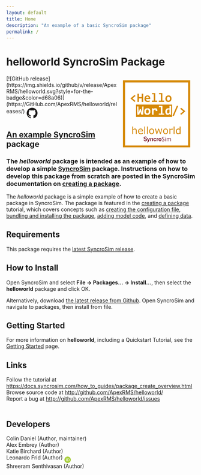 ```yaml
---
layout: default
title: Home
description: "An example of a basic SyncroSim package"
permalink: /
---
```


# **helloworld** SyncroSim Package
<img align="right" style="padding: 13px" width="180" src="assets/images/logo/helloworld-sticker.png">
[![GitHub release](https://img.shields.io/github/v/release/ApexRMS/helloworld.svg?style=for-the-badge&color=d68a06)](https://GitHub.com/ApexRMS/helloworld/releases/)    <a href="https://github.com/ApexRMS/helloworld"><img align="middle" style="padding: 1px" width="30" src="assets/images/logo/github-trans2.png">
<br>

## An example <a href="https://syncrosim.com/" target="_blank">SyncroSim</a> package

### The *helloworld* package is intended as an example of how to develop a simple <a href="https://syncrosim.com/" target="_blank">SyncroSim</a> package. Instructions on how to develop this package from scratch are posted in the SyncroSim documentation on <a href="https://docs.syncrosim.com/how_to_guides/package_create_overview.html" target="_blank">creating a package</a>.

The *helloworld* package is a simple example of how to create a basic package in SyncroSim. The package is featured in the <a href="https://docs.syncrosim.com/how_to_guides/package_create_overview.html" target="_blank">creating a package</a> tutorial, which covers concepts such as <a href="https://docs.syncrosim.com/how_to_guides/package_create_bundle.html" target="_blank">creating the configuration file</a>, <a href="https://docs.syncrosim.com/how_to_guides/package_create_bundle.html" target="_blank">bundling and installing the package</a>, <a href="https://docs.syncrosim.com/how_to_guides/package_create_logic.html" target="_blank">adding model code</a>, and <a href="https://docs.syncrosim.com/how_to_guides/package_create_data.html" target="_blank">defining data</a>.
<br>

## Requirements

This package requires the [latest SyncroSim release](https://syncrosim.com/download/).
<br>

## How to Install

Open SyncroSim and select **File -> Packages… -> Install…**, then select the **helloworld** package and click OK.

Alternatively, download <a href="https://github.com/ApexRMS/helloworld/releases/" target="_blank">the latest release from Github</a>. Open SyncroSim and navigate to packages, then install from file.
<br>

## Getting Started

For more information on **helloworld**, including a Quickstart Tutorial, see the [Getting Started](https://apexrms.github.io/helloworld/getting_started.html) page.
<br>

## Links

Follow the tutorial at <a href="https://docs.syncrosim.com/how_to_guides/package_create_overview.html" target="_blank">https://docs.syncrosim.com/how_to_guides/package_create_overview.html</a>
<br>
Browse source code at
<a href="http://github.com/ApexRMS/helloworld/" target="_blank">http://github.com/ApexRMS/helloworld/</a>
<br>
Report a bug at
<a href="http://github.com/ApexRMS/helloworld/issues" target="_blank">http://github.com/ApexRMS/helloworld/issues</a><br>
<br>

## Developers

Colin Daniel (Author, maintainer)
<br>
Alex Embrey (Author)
<br>
Katie Birchard (Author)
<br>
Leonardo Frid (Author) <a href="https://orcid.org/0000-0002-5489-2337"><img align="middle" style="padding: 0.5px" width="17" src="assets/images/ORCID.png"></a>
<br>
Shreeram Senthivasan (Author)

